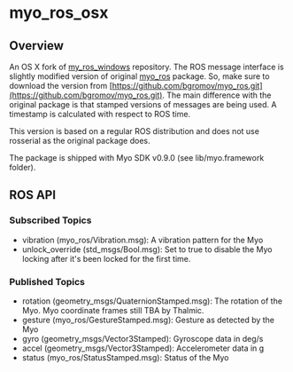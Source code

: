 # myo_ros_osx

## Overview

An OS X fork of [my_ros_windows](https://github.com/clearpathrobotics/myo_ros_windows) repository. The ROS message interface is slightly modified version of original [myo_ros](https://github.com/clearpathrobotics/myo_ros) package. So, make sure to download the version from [https://github.com/bgromov/myo_ros.git](https://github.com/bgromov/myo_ros.git). The main difference with the original package is that stamped versions of messages are being used. A timestamp is calculated with respect to ROS time.

This version is based on a regular ROS distribution and does not use rosserial as the original package does.

The package is shipped with Myo SDK v0.9.0 (see lib/myo.framework folder).

## ROS API
### Subscribed Topics
- vibration (myo_ros/Vibration.msg): A vibration pattern for the Myo
- unlock_override (std_msgs/Bool.msg): Set to true to disable the Myo locking after it's been locked for the first time.

### Published Topics
- rotation (geometry_msgs/QuaternionStamped.msg): The rotation of the Myo. Myo coordinate frames still TBA by Thalmic.
- gesture (myo_ros/GestureStamped.msg): Gesture as detected by the Myo
- gyro (geometry_msgs/Vector3Stamped): Gyroscope data in deg/s
- accel (geometry_msgs/Vector3Stamped): Accelerometer data in g
- status (myo_ros/StatusStamped.msg): Status of the Myo
